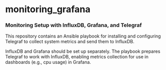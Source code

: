# monitoring_grafana

### Monitoring Setup with InfluxDB, Grafana, and Telegraf

This repository contains an Ansible playbook for installing and configuring Telegraf to collect system metrics and send them to InfluxDB.

InfluxDB and Grafana should be set up separately. The playbook prepares Telegraf to work with InfluxDB, enabling metrics collection for use in dashboards (e.g., cpu usage) in Grafana.
